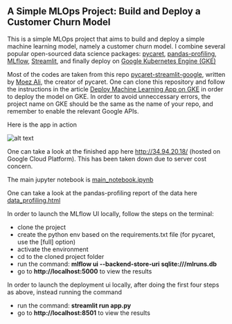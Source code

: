 ## A Simple MLOps Project: Build and Deploy a Customer Churn Model

This is a simple MLOps project that aims to build and deploy a simple machine learning model, namely a customer churn model. I combine several popular open-sourced data science packages: [pycaret](https://pycaret.org/), [pandas-profiling](https://github.com/pandas-profiling/pandas-profiling), [MLflow](https://mlflow.org/), [Streamlit](https://streamlit.io/), and finally deploy on [Google Kubernetes Engine (GKE)](https://cloud.google.com/kubernetes-engine)

Most of the codes are taken from this repo [pycaret-streamlit-google](https://github.com/pycaret/pycaret-streamlit-google), written by [Moez Ali](https://ca.linkedin.com/in/profile-moez), the creator of pycaret. One can clone this repository and follow the instructions in the article 
[Deploy Machine Learning App on GKE](https://towardsdatascience.com/deploy-machine-learning-app-built-using-streamlit-and-pycaret-on-google-kubernetes-engine-fd7e393d99cb) in order to deploy the model on GKE. In order to avoid unneccessary errors, the project name on GKE should be the same as the name of your repo, and remember to enable the relevant Google APIs. 

Here is the app in action

![alt text](churn_app_2.gif)

One can take a look at the finished app here http://34.94.20.18/ (hosted on Google Cloud Platform). This has been taken down due to server cost concern.

The main jupyter notebook is [main_notebook.ipynb](main_notebook.ipynb)

One can take a look at the pandas-profiling report of the data here [data_profiling.html](data_profiling.html)

In order to launch the MLflow UI locally, follow the steps on the terminal: 

* clone the project
* create the python env based on the requirements.txt file (for pycaret, use the [full] option)
* activate the environment
* cd to the cloned project folder
* run the command: **mlflow ui --backend-store-uri sqlite:///mlruns.db**
* go to **http://localhost:5000** to view the results

In order to launch the deployment ui locally, after doing the first four steps as above, instead running the command

* run the command: **streamlit run app.py**
* go to **http://localhost:8501** to view the results


